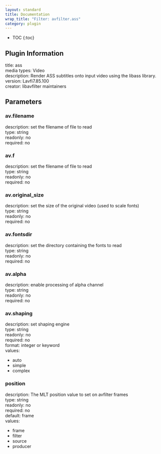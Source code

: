 ```yaml
---
layout: standard
title: Documentation
wrap_title: "Filter: avfilter.ass"
category: plugin
---
```

* TOC
{:toc}

## Plugin Information

title: ass  
media types:
Video  
description: Render ASS subtitles onto input video using the libass library.  
version: Lavfi7.85.100  
creator: libavfilter maintainers  

## Parameters

### av.filename

  
description:
set the filename of file to read  
type: string  
readonly: no  
required: no  

### av.f

  
description:
set the filename of file to read  
type: string  
readonly: no  
required: no  

### av.original_size

  
description:
set the size of the original video (used to scale fonts)  
type: string  
readonly: no  
required: no  

### av.fontsdir

  
description:
set the directory containing the fonts to read  
type: string  
readonly: no  
required: no  

### av.alpha

  
description:
enable processing of alpha channel  
type: string  
readonly: no  
required: no  

### av.shaping

  
description:
set shaping engine  
type: string  
readonly: no  
required: no  
format: integer or keyword  
values:  

* auto
* simple
* complex

### position

  
description:
The MLT position value to set on avfilter frames  
type: string  
readonly: no  
required: no  
default: frame  
values:  

* frame
* filter
* source
* producer

